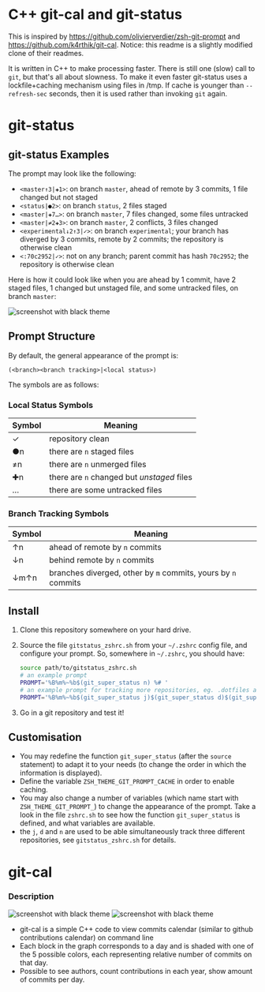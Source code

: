 # C++ git-cal and git-status

This is inspired by https://github.com/olivierverdier/zsh-git-prompt and https://github.com/k4rthik/git-cal. Notice: this readme is a slightly modified clone of their readmes.

It is written in C++ to make processing faster. There is still one (slow) call to `git`, but that's all about slowness. To make it even faster git-status uses a lockfile+caching mechanism using files in /tmp. If cache is younger than `--refresh-sec` seconds, then it is used rather than invoking `git` again.

# git-status

## git-status Examples

The prompt may look like the following:

-   `<master↑3|✚1>`: on branch `master`, ahead of remote by 3 commits, 1 file changed but not staged
-   `<status|●2>`: on branch `status`, 2 files staged
-   `<master|✚7…>`: on branch `master`, 7 files changed, some files untracked
-   `<master|≠2✚3>`: on branch `master`, 2 conflicts, 3 files changed
-   `<experimental↓2↑3|✓>`: on branch `experimental`; your branch has diverged by 3 commits, remote by 2 commits; the repository is otherwise clean
-   `<:70c2952|✓>`: not on any branch; parent commit has hash `70c2952`; the repository is otherwise clean

Here is how it could look like when you are ahead by 1 commit, have 2 staged files, 1 changed but unstaged file, and some untracked files, on branch `master`:

![screenshot with black theme](https://gitlab.com/cosurgi/zsh-git-cal-status-cpp/raw/master/git-cal-scr.png)

## Prompt Structure

By default, the general appearance of the prompt is:

```
(<branch><branch tracking>|<local status>)
```

The symbols are as follows:

### Local Status Symbols

|Symbol|Meaning
|------|------|
|✓ |   repository clean
|●n |   there are `n` staged files
|≠n |   there are `n` unmerged files
|✚n |   there are `n` changed but *unstaged* files
|… |   there are some untracked files


### Branch Tracking Symbols

Symbol | Meaning
-------|-------
↑n |   ahead of remote by `n` commits
↓n |   behind remote by `n` commits
↓m↑n |   branches diverged, other by `m` commits, yours by `n` commits

## Install

1.  Clone this repository somewhere on your hard drive.
2.  Source the file `gitstatus_zshrc.sh` from your `~/.zshrc` config file, and
    configure your prompt. So, somewhere in `~/.zshrc`, you should have:

    ```sh
    source path/to/gitstatus_zshrc.sh
    # an example prompt
    PROMPT='%B%m%~%b$(git_super_status n) %# '
    # an example prompt for tracking more repositories, eg. .dotfiles and documents separately
    PROMPT='%B%m%~%b$(git_super_status j)$(git_super_status d)$(git_super_status n) %# '
    ```
3.  Go in a git repository and test it!

## Customisation

- You may redefine the function `git_super_status` (after the `source` statement) to adapt it to your needs (to change the order in which the information is displayed).
- Define the variable `ZSH_THEME_GIT_PROMPT_CACHE` in order to enable caching.
- You may also change a number of variables (which name start with `ZSH_THEME_GIT_PROMPT_`) to change the appearance of the prompt.  Take a look in the file `zshrc.sh` to see how the function `git_super_status` is defined, and what variables are available.
- the `j`, `d` and `n` are used to be able simultaneously track three different repositories, see `gitstatus_zshrc.sh` for details.

# git-cal

### Description
![screenshot with black theme](https://gitlab.com/cosurgi/zsh-git-cal-status-cpp/raw/master/git-status-scr1.png)
![screenshot with black theme](https://gitlab.com/cosurgi/zsh-git-cal-status-cpp/raw/master/git-status-scr2.png)

* git-cal is a simple C++ code to view commits calendar (similar to github contributions calendar) on command line
* Each block in the graph corresponds to a day and is shaded with one
  of the 5 possible colors, each representing relative number of commits on that day.
* Possible to see authors, count contributions in each year, show amount of commits per day.

